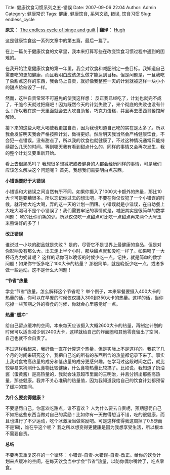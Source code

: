 Title: 健康饮食习惯系列之五-错误
Date: 2007-09-06 22:04
Author: Admin
Category: 健康常识
Tags: 健康, 健康饮食, 系列文章, 错误, 饮食习惯
Slug: endless_cycle

**原文**： [The endless cycle of binge and guilt][] | **翻译**： [Hugh][]

这是健康饮食这一系列文章中的第五篇，最后一篇了。

在上一篇关于健康饮食的文章里，我本来打算写些在改变饮食习惯过程中遇到的困难的。

在我开始注意健康饮食的第一年里，我会对饮食和减肥制定一些目标。我知道自己需要吃的更加健康，而且我明白应该怎么做才能达到目标。但是问题是，一旦我吃了象甜点这样的东西，我会马上自责，就好像我整整一天的计划就被这样一块小小的甜点给催毁了一样。

然而，这种自责常常不可避免的使我这样想：
反正我已经吃了，计划也就完不成了，干脆今天就过把瘾吧！因为既然今天的计划失败了，来个彻底的失败也没有什么！所以我在这一天里面就会去大吃自助餐，巧克力蛋糕，并且再去墨西哥餐馆解解馋。

接下来的这些大吃大喝使我更加自责，因为我也知道自己吃的实在是太多了。所以我会发誓明天我会严格按照计划，做得更好。然后明天我当然会严格健康饮食，不会犯一点错误。没有甜点了，所以我的饮食也就健康了，不过这种情况通常只能持续那么几天的时间。等到哪天我有看到甜点什么的，同样的事情又会再次发生，我的整个计划又要重新开始。

看上去很熟悉吗？
我想很多想减肥或者健身的人都会经历同样的事情，可是我们应该怎么解决这个问题呢？
首先，我想我们需要明白点东西。

  
<span style="font-weight: bold">小错误要好于大错误</span>

小错误和大错误之间当然有所不同。如果你摄入了1000大卡额外的热量，那比10大卡可是要糟很多。所以忘记你过去的想法吧，不要在你仅仅犯了一个小错误的时候，就开始大吃大喝，弄的这一天的计划一团糟。小错误就是小错误，在自助餐上大吃大喝可不是个小错误了！我们需要牢记的事情就是，减肥其实是很简单的数学问题：
吃的比你消耗的少。所以仅仅吃一点甜点可比吃一点甜点再来两个大号玉米煎饼好的多了！

<span style="font-weight: bold">改正错误</span>

谁说过一小块的甜品就是失败？
是的，尽管它不是世界上最健康的食品，但是对你影响没有那么大。出去走上半个小时，那块甜点就和没吃一样了。如果喝了一大杯巧克力奶昔呢？
这样的话你可以晚饭的时候少吃一点。记住，就是简单的数学问题！如果你午饭多吃了100大卡的热量？
那很简单，就是晚饭少吃一点，或者多做一些运动。这不是什么大问题！

  
<span style="font-weight: bold">“节省”热量</span>

学会“节省”热量。怎么解释这个节省呢？
举个例子，本来早餐要摄入400大卡的热量的话，你可以在早餐的时候仅仅摄入300到350大卡的热量。这样的话，当你吃掉一些预期之外的零食的时候，你就会心里感觉好一点。

**热量"缓冲"**

给自己留点缓冲的空间，本来每天应该摄入大概2600大卡的热量，再制定计划的时候可以适当减少到2400大卡，这样就给自己的炸面圈和其他零食留出了空间，自己也就不会自责了。

不过这样看起来，我好像一直在计算这个热量，但是实际上不是这样的。我花了几个月的时间来研究这个，我把自己吃的所有的东西所含的热量都记录下来了。事实上我对食物高热量的成分和低热量的成分更感兴趣。在学习过这段时间之后，就比较容易来猜测什么食物比较健康，什么食物热量比较搞了。比如说，我知道了奶油酱（蛋黄酱）是高热量的，我就会注意超市里面的三明治，并且分辨出那些高热量，那些健康。我并不关心准确的热量值，因为我知道我给自己的饮食计划都预留了缓冲的空间。

**为什么要变得健康？**

不要惩罚自己。你喜欢吃甜点，谁不喜欢？
人为什么要去自责呢，预期惩罚自己不如把这些东西当做对自己的奖励！比如你有一天做得想当不错，吃的很健康，而且也进行了不少运动，吃个冰激凌当做奖励吧。可是这样使得我这周掉了0.5磅而不是1磅，谁在乎这个呢？
我之所以想变得更健康是因为我想享受生活，所以根本不需要自责。

**总结**

不要再去重复这样的一个循环：
小错误-自责-大错误-自责-改正。给你的饮食计划来点缓冲的空间，在每天饮食当中学会“节省”热量，以防你偶尔嘴馋了，吃点零食。

  [The endless cycle of binge and guilt]: http://www.60in3.com/2007/06/01/healthy-eating-habits-part-5-the-endless-cycle-of-binge-and-guilt/
  [Hugh]: http://www.quhuashuai.com
